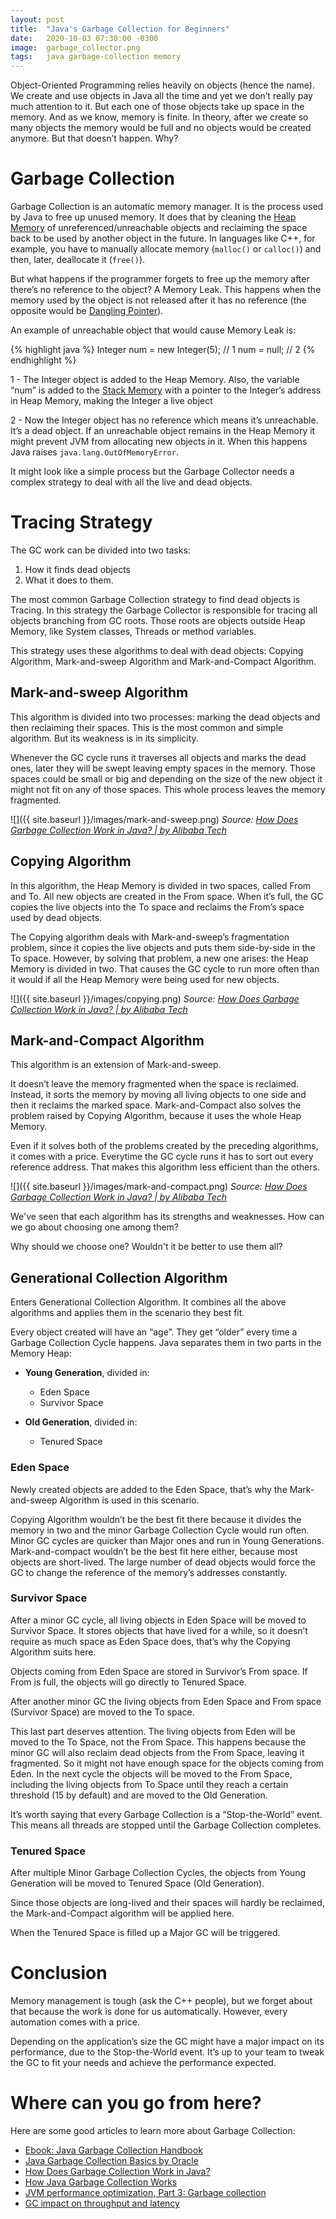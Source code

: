 ```yaml
---
layout: post
title:  "Java's Garbage Collection for Beginners"
date:   2020-10-03 07:30:00 -0300
image:  garbage_collector.png
tags:   java garbage-collection memory
---
```

Object-Oriented Programming relies heavily on objects (hence the name). We create and use objects in Java all the time and yet we don’t really pay much attention to it. But each one of those objects take up space in the memory. And as we know, memory is finite.
In theory, after we create so many objects the memory would be full and no objects would be created anymore. But that doesn’t happen. Why?

# Garbage Collection

Garbage Collection is an automatic memory manager. It is the process used by Java to free up unused memory. It does that by cleaning the [Heap Memory](https://stackoverflow.com/a/2308762/5491371) of unreferenced/unreachable objects and reclaiming the space back to be used by another object in the future.
In languages like C++, for example, you have to manually allocate memory (`malloc()` or `calloc()`) and then, later, deallocate it (`free()`). 

But what happens if the programmer forgets to free up the memory after there’s no reference to the object? A Memory Leak. This happens when the memory used by the object is not released after it has no reference (the opposite would be [Dangling Pointer](https://en.wikipedia.org/wiki/Dangling_pointer)).

An example of unreachable object that would cause Memory Leak is:

{% highlight java %}
Integer num = new Integer(5); // 1 
num = null; // 2
{% endhighlight %}

1 - The Integer object is added to the Heap Memory. Also, the variable “num” is added to the [Stack Memory](https://www.baeldung.com/java-stack-heap#stack-memory-in-java) with a pointer to the Integer’s address in Heap Memory, making the Integer a live object

2 - Now the Integer object has no reference which means it’s unreachable. It’s a dead object. If an unreachable object remains in the Heap Memory it might prevent JVM from allocating new objects in it. When this happens Java raises `java.lang.OutOfMemoryError`.

It might look like a simple process but the Garbage Collector needs a complex strategy to deal with all the live and dead objects.

# Tracing Strategy
The GC work can be divided into two tasks: 
1. How it finds dead objects
2. What it does to them.

The most common Garbage Collection strategy to find dead objects is Tracing. In this strategy the Garbage Collector is responsible for tracing all objects branching from GC roots. Those roots are objects outside Heap Memory, like System classes, Threads or method variables.

This strategy uses these algorithms to deal with dead objects: Copying Algorithm, Mark-and-sweep Algorithm and Mark-and-Compact Algorithm.

## Mark-and-sweep Algorithm
This algorithm is divided into two processes: marking the dead objects and then reclaiming their spaces.
This is the most common and simple algorithm. But its weakness is in its simplicity. 

Whenever the GC cycle runs it traverses all objects and marks the dead ones, later they will be swept leaving empty spaces in the memory. Those spaces could be small or big and depending on the size of the new object it might not fit on any of those spaces. This whole process leaves the memory fragmented.

![]({{ site.baseurl }}/images/mark-and-sweep.png)
*Source: [How Does Garbage Collection Work in Java? | by Alibaba Tech](https://medium.com/@alitech_2017/how-does-garbage-collection-work-in-java-cf4e31343e43)*

## Copying Algorithm

In this algorithm, the Heap Memory is divided in two spaces, called From and To. All new objects are created in the From space. When it’s full, the GC copies the live objects into the To space and reclaims the From’s space used by dead objects.

The Copying algorithm deals with Mark-and-sweep’s fragmentation problem, since it copies the live objects and puts them side-by-side in the To space.
However, by solving that problem, a new one arises: the Heap Memory is divided in two. That causes the GC cycle to run more often than it would if all the Heap Memory were being used for new objects.

![]({{ site.baseurl }}/images/copying.png)
*Source: [How Does Garbage Collection Work in Java? | by Alibaba Tech](https://medium.com/@alitech_2017/how-does-garbage-collection-work-in-java-cf4e31343e43)*

## Mark-and-Compact Algorithm
This algorithm is an extension of Mark-and-sweep. 

It doesn’t leave the memory fragmented when the space is reclaimed. Instead, it sorts the memory by moving all living objects to one side and then it reclaims the marked space. Mark-and-Compact also solves the problem raised by Copying Algorithm, because it uses the whole Heap Memory.

Even if it solves both of the problems created by the preceding algorithms, it comes with a price. Everytime the GC cycle runs it has to sort out every reference address. That makes this algorithm less efficient than the others.

![]({{ site.baseurl }}/images/mark-and-compact.png)
*Source: [How Does Garbage Collection Work in Java? | by Alibaba Tech](https://medium.com/@alitech_2017/how-does-garbage-collection-work-in-java-cf4e31343e43)*

We've seen that each algorithm has its strengths and weaknesses. How can we go about choosing one among them? 

Why should we choose one? Wouldn't it be better to use them all?

## Generational Collection Algorithm

Enters Generational Collection Algorithm. It combines all the above algorithms and applies them in the scenario they best fit.

Every object created will have an “age”. They get “older” every time a Garbage Collection Cycle happens. Java separates them in two parts in the Memory Heap:

* **Young Generation**, divided in:
    * Eden Space
    * Survivor Space

* **Old Generation**, divided in:
    * Tenured Space

### Eden Space

Newly created objects are added to the Eden Space, that’s why the Mark-and-sweep Algorithm is used in this scenario. 

Copying Algorithm wouldn’t be the best fit there because it divides the memory in two and the minor Garbage Collection Cycle would run often. Minor GC cycles are quicker than Major ones and run in Young Generations. Mark-and-compact wouldn’t be the best fit here either, because most objects are short-lived. The large number of dead objects would force the GC to change the reference of the memory’s addresses constantly.

### Survivor Space

After a minor GC cycle, all living objects in Eden Space will be moved to  Survivor Space. It stores objects that have lived for a while, so it doesn’t require as much space as Eden Space does, that’s why the Copying Algorithm suits here.

Objects coming from Eden Space are stored in Survivor’s From space. If From is full, the objects will go directly to Tenured Space.

After another minor GC the living objects from Eden Space and From space (Survivor Space) are moved to the To space.

This last part deserves attention. The living objects from Eden will be moved to the To Space, not the From Space. This happens because the minor GC will also reclaim dead objects from the From Space, leaving it fragmented. So it might not have enough space for the objects coming from Eden. In the next cycle the objects will be moved to the From Space, including the living objects from To Space until they reach a certain threshold (15 by default) and are moved to the Old Generation.

It’s worth saying that every Garbage Collection is a “Stop-the-World” event. This means all threads are stopped until the Garbage Collection completes.

### Tenured Space
After multiple Minor Garbage Collection Cycles, the objects from Young Generation will be moved to Tenured Space (Old Generation).

Since those objects are long-lived and their spaces will hardly be reclaimed, the Mark-and-Compact algorithm will be applied here. 

When the Tenured Space is filled up a Major GC will be triggered.

# Conclusion
Memory management is tough (ask the C++ people), but we forget about that because the work is done for us automatically. However, every automation comes with a price.

Depending on the application’s size the GC might have a major impact on its performance, due to the Stop-the-World event. It’s up to your team to tweak the GC to fit your needs and achieve the performance expected.

# Where can you go from here?
Here are some good articles to learn more about Garbage Collection:
* [Ebook: Java Garbage Collection Handbook](https://plumbr.io/landing/handbook-java-garbage-collection)
* [Java Garbage Collection Basics by Oracle](https://www.oracle.com/webfolder/technetwork/tutorials/obe/java/gc01/index.html)
* [How Does Garbage Collection Work in Java?](https://medium.com/@alitech_2017/how-does-garbage-collection-work-in-java-cf4e31343e43)
* [How Java Garbage Collection Works](https://www.dynatrace.com/resources/ebooks/javabook/how-garbage-collection-works/)
* [JVM performance optimization, Part 3: Garbage collection](https://www.infoworld.com/article/2078645/jvm-performance-optimization-part-3-garbage-collection.html)
* [GC impact on throughput and latency](https://plumbr.io/blog/garbage-collection/gc-impact-on-throughput-and-latency)
